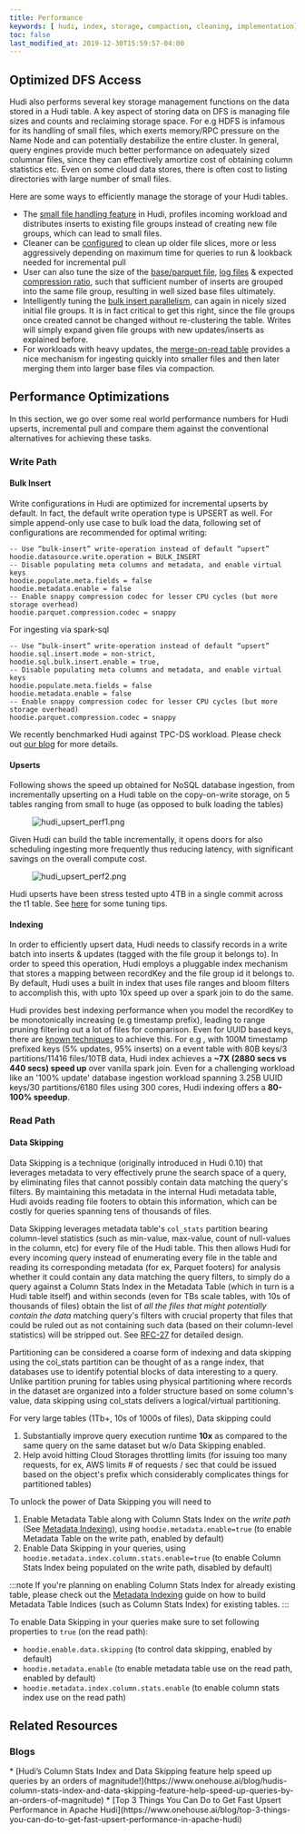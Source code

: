 ```yaml
---
title: Performance
keywords: [ hudi, index, storage, compaction, cleaning, implementation]
toc: false
last_modified_at: 2019-12-30T15:59:57-04:00
---
```


## Optimized DFS Access

Hudi also performs several key storage management functions on the data stored in a Hudi table. A key aspect of storing data on DFS is managing file sizes and counts
and reclaiming storage space. For e.g HDFS is infamous for its handling of small files, which exerts memory/RPC pressure on the Name Node and can potentially destabilize
the entire cluster. In general, query engines provide much better performance on adequately sized columnar files, since they can effectively amortize cost of obtaining
column statistics etc. Even on some cloud data stores, there is often cost to listing directories with large number of small files.

Here are some ways to efficiently manage the storage of your Hudi tables.

- The [small file handling feature](/docs/configurations/#hoodieparquetsmallfilelimit) in Hudi, profiles incoming workload
  and distributes inserts to existing file groups instead of creating new file groups, which can lead to small files.
- Cleaner can be [configured](/docs/configurations#hoodiecleanercommitsretained) to clean up older file slices, more or less aggressively depending on maximum time for queries to run & lookback needed for incremental pull
- User can also tune the size of the [base/parquet file](/docs/configurations#hoodieparquetmaxfilesize), [log files](/docs/configurations#hoodielogfilemaxsize) & expected [compression ratio](/docs/configurations#hoodieparquetcompressionratio),
  such that sufficient number of inserts are grouped into the same file group, resulting in well sized base files ultimately.
- Intelligently tuning the [bulk insert parallelism](/docs/configurations#hoodiebulkinsertshuffleparallelism), can again in nicely sized initial file groups. It is in fact critical to get this right, since the file groups
  once created cannot be changed without re-clustering the table. Writes will simply expand given file groups with new updates/inserts as explained before.
- For workloads with heavy updates, the [merge-on-read table](/docs/concepts#merge-on-read-table) provides a nice mechanism for ingesting quickly into smaller files and then later merging them into larger base files via compaction.

## Performance Optimizations

In this section, we go over some real world performance numbers for Hudi upserts, incremental pull and compare them against
the conventional alternatives for achieving these tasks.

### Write Path

#### Bulk Insert

Write configurations in Hudi are optimized for incremental upserts by default. In fact, the default write operation type is UPSERT as well.
For simple append-only use case to bulk load the data, following set of configurations are recommended for optimal writing:
```
-- Use “bulk-insert” write-operation instead of default “upsert”
hoodie.datasource.write.operation = BULK_INSERT
-- Disable populating meta columns and metadata, and enable virtual keys
hoodie.populate.meta.fields = false
hoodie.metadata.enable = false
-- Enable snappy compression codec for lesser CPU cycles (but more storage overhead)
hoodie.parquet.compression.codec = snappy
```

For ingesting via spark-sql
```
-- Use “bulk-insert” write-operation instead of default “upsert”
hoodie.sql.insert.mode = non-strict,
hoodie.sql.bulk.insert.enable = true,
-- Disable populating meta columns and metadata, and enable virtual keys
hoodie.populate.meta.fields = false
hoodie.metadata.enable = false
-- Enable snappy compression codec for lesser CPU cycles (but more storage overhead)
hoodie.parquet.compression.codec = snappy
```

We recently benchmarked Hudi against TPC-DS workload. 
Please check out [our blog](/blog/2022/06/29/Apache-Hudi-vs-Delta-Lake-transparent-tpc-ds-lakehouse-performance-benchmarks) for more details.

#### Upserts

Following shows the speed up obtained for NoSQL database ingestion, from incrementally upserting on a Hudi table on the copy-on-write storage,
on 5 tables ranging from small to huge (as opposed to bulk loading the tables)

<figure>
    <img className="docimage" src={require("/assets/images/hudi_upsert_perf1.png").default} alt="hudi_upsert_perf1.png"  />
</figure>

Given Hudi can build the table incrementally, it opens doors for also scheduling ingesting more frequently thus reducing latency, with
significant savings on the overall compute cost.

<figure>
    <img className="docimage" src={require("/assets/images/hudi_upsert_perf2.png").default} alt="hudi_upsert_perf2.png"  />
</figure>

Hudi upserts have been stress tested upto 4TB in a single commit across the t1 table. 
See [here](https://cwiki.apache.org/confluence/display/HUDI/Tuning+Guide) for some tuning tips.

#### Indexing

In order to efficiently upsert data, Hudi needs to classify records in a write batch into inserts & updates (tagged with the file group
it belongs to). In order to speed this operation, Hudi employs a pluggable index mechanism that stores a mapping between recordKey and
the file group id it belongs to. By default, Hudi uses a built in index that uses file ranges and bloom filters to accomplish this, with
upto 10x speed up over a spark join to do the same.

Hudi provides best indexing performance when you model the recordKey to be monotonically increasing (e.g timestamp prefix), leading to range pruning filtering
out a lot of files for comparison. Even for UUID based keys, there are [known techniques](https://www.percona.com/blog/2014/12/19/store-uuid-optimized-way/) to achieve this.
For e.g , with 100M timestamp prefixed keys (5% updates, 95% inserts) on a event table with 80B keys/3 partitions/11416 files/10TB data, Hudi index achieves a
**~7X (2880 secs vs 440 secs) speed up** over vanilla spark join. Even for a challenging workload like an '100% update' database ingestion workload spanning
3.25B UUID keys/30 partitions/6180 files using 300 cores, Hudi indexing offers a **80-100% speedup**.


### Read Path

#### Data Skipping
 

Data Skipping is a technique (originally introduced in Hudi 0.10) that leverages metadata to very effectively prune the search space of a query,
by eliminating files that cannot possibly contain data matching the query's filters. By maintaining this metadata in the internal Hudi metadata table,
Hudi avoids reading file footers to obtain this information, which can be costly for queries spanning tens of thousands of files.

Data Skipping leverages metadata table's `col_stats` partition bearing column-level statistics (such as min-value, max-value, count of null-values in the column, etc)
for every file of the Hudi table. This then allows Hudi for every incoming query instead of enumerating every file in the table and reading its corresponding metadata
(for ex, Parquet footers) for analysis whether it could contain any data matching the query filters, to simply do a query against a Column Stats Index
in the Metadata Table (which in turn is a Hudi table itself) and within seconds (even for TBs scale tables, with 10s of thousands of files) obtain the list
of _all the files that might potentially contain the data_ matching query's filters with crucial property that files that could be ruled out as not containing such data
(based on their column-level statistics) will be stripped out. See [RFC-27](https://github.com/apache/hudi/blob/master/rfc/rfc-27/rfc-27.md) for detailed design.

Partitioning can be considered a coarse form of indexing and data skipping using the col_stats partition can be thought of as a range index, that databases use to identify potential 
blocks of data interesting to a query. Unlike partition pruning for tables using physical partitioning where records in the dataset are organized into a folder structure based 
on some column's value, data skipping using col_stats delivers a logical/virtual partitioning.

For very large tables (1Tb+, 10s of 1000s of files), Data skipping could

1. Substantially improve query execution runtime **10x** as compared to the same query on the same dataset but w/o Data Skipping enabled.
2. Help avoid hitting Cloud Storages throttling limits (for issuing too many requests, for ex, AWS limits # of requests / sec that could be issued based on the object's prefix which considerably complicates things for partitioned tables)

To unlock the power of Data Skipping you will need to

1. Enable Metadata Table along with Column Stats Index on the _write path_ (See [Metadata Indexing](/docs/metadata_indexing)), using `hoodie.metadata.enable=true` (to enable Metadata Table on the write path, enabled by default)
2. Enable Data Skipping in your queries, using `hoodie.metadata.index.column.stats.enable=true` (to enable Column Stats Index being populated on the write path, disabled by default)

:::note
If you're planning on enabling Column Stats Index for already existing table, please check out the [Metadata Indexing](/docs/metadata_indexing) guide on how to build Metadata Table Indices (such as Column Stats Index) for existing tables.
:::

To enable Data Skipping in your queries make sure to set following properties to `true` (on the read path): 

  - `hoodie.enable.data.skipping` (to control data skipping, enabled by default)
  - `hoodie.metadata.enable` (to enable metadata table use on the read path, enabled by default)
  - `hoodie.metadata.index.column.stats.enable` (to enable column stats index use on the read path)

## Related Resources

<h3>Blogs</h3>
* [Hudi’s Column Stats Index and Data Skipping feature help speed up queries by an orders of magnitude!](https://www.onehouse.ai/blog/hudis-column-stats-index-and-data-skipping-feature-help-speed-up-queries-by-an-orders-of-magnitude)
* [Top 3 Things You Can Do to Get Fast Upsert Performance in Apache Hudi](https://www.onehouse.ai/blog/top-3-things-you-can-do-to-get-fast-upsert-performance-in-apache-hudi)
